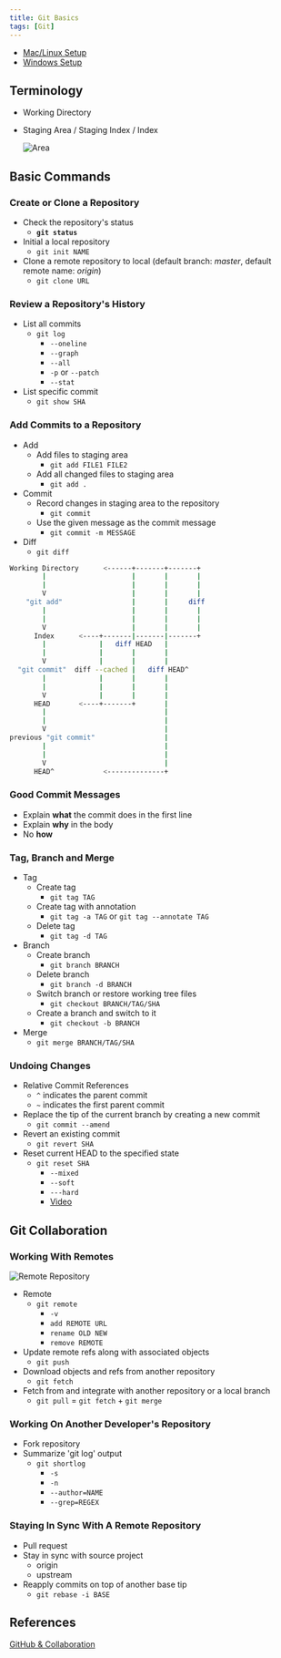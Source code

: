 ```yaml
---
title: Git Basics
tags: [Git]
---
```


- [Mac/Linux Setup](https://classroom.udacity.com/courses/ud123/lessons/1b369991-f1ca-4d6a-ba8f-e8318d76322f/concepts/63a6f935-dea7-43c2-aaa3-61deea5070c8)
- [Windows Setup](https://classroom.udacity.com/courses/ud123/lessons/1b369991-f1ca-4d6a-ba8f-e8318d76322f/concepts/8a5af628-7a18-49cf-bbc8-02691762f862)

## Terminology

- Working Directory
- Staging Area / Staging Index / Index

  ![Area](https://git-scm.com/book/en/v2/images/areas.png)

## Basic Commands

### Create or Clone a Repository

- Check the repository's status
    - **`git status`**
- Initial a local repository
    - `git init NAME`
- Clone a remote repository to local (default branch: *master*, default remote name: *origin*)
    - `git clone URL`

### Review a Repository's History

- List all commits
    - `git log`
        - `--oneline`
        - `--graph`
        - `--all`
        - `-p` or `--patch`
        - `--stat`
- List specific commit
    - `git show SHA`

### Add Commits to a Repository

- Add
    - Add files to staging area
        - `git add FILE1 FILE2`
    - Add all changed files to staging area
        - `git add .`
- Commit
    - Record changes in staging area to the repository
        - `git commit`
    - Use the given message as the commit message
        - `git commit -m MESSAGE`
- Diff
    - `git diff`

```bash
Working Directory      <------+-------+-------+
        |                     |       |       |
        |                     |       |       |
        V                     |       |       |
    "git add"                 |       |     diff
        |                     |       |       |
        |                     |       |       |
        V                     |       |       |
      Index      <----+-------|-------|-------+
        |             |   diff HEAD   |
        |             |       |       |
        V             |       |       |
  "git commit"  diff --cached |   diff HEAD^
        |             |       |       |
        |             |       |       |
        V             |       |       |
      HEAD       <----+-------+       |
        |                             |
        |                             |
        V                             |
previous "git commit"                 |
        |                             |
        |                             |
        V                             |
      HEAD^            <--------------+
```

### Good Commit Messages

- Explain **what** the commit does in the first line
- Explain **why** in the body
- No **how**

### Tag, Branch and Merge

- Tag
    - Create tag
        - `git tag TAG`
    - Create tag with annotation
        - `git tag -a TAG` or `git tag --annotate TAG`
    - Delete tag
        - `git tag -d TAG`
- Branch
    - Create branch
        - `git branch BRANCH`
    - Delete branch
        - `git branch -d BRANCH`
    - Switch branch or restore working tree files
        - `git checkout BRANCH/TAG/SHA`
    - Create a branch and switch to it
        - `git checkout -b BRANCH`
- Merge
    - `git merge BRANCH/TAG/SHA`

### Undoing Changes

- Relative Commit References
    - `^` indicates the parent commit
    - `~` indicates the first parent commit
- Replace the tip of the current branch by creating a new commit
    - `git commit --amend`
- Revert an existing commit
    - `git revert SHA`
- Reset current HEAD to the specified state
    - `git reset SHA`
        - `--mixed`
        - `--soft`
        - `---hard`
        - [Video](https://s3.cn-north-1.amazonaws.com.cn/u-vid-hd/UN7ki2G2yKc.mp4)

## Git Collaboration

### Working With Remotes

![Remote Repository](https://s3.cn-north-1.amazonaws.com.cn/u-img/fbbde604-5978-4814-b3ab-872d82dcfa30)

- Remote
    - `git remote`
        - `-v`
        - `add REMOTE URL`
        - `rename OLD NEW`
        - `remove REMOTE`
- Update remote refs along with associated objects
    - `git push`
- Download objects and refs from another repository
    - `git fetch`
- Fetch from and integrate with another repository or a local branch
    - `git pull` = `git fetch` + `git merge`

### Working On Another Developer's Repository

- Fork repository
- Summarize 'git log' output
    - `git shortlog`
        - `-s`
        - `-n`
        - `--author=NAME`
        - `--grep=REGEX`

### Staying In Sync With A Remote Repository

- Pull request
- Stay in sync with source project
    - origin
    - upstream
- Reapply commits on top of another base tip
    - `git rebase -i BASE`

## References

[GitHub & Collaboration](https://www.udacity.com/course/github-collaboration--ud456)
